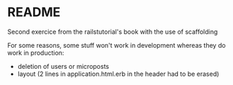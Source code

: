 # README

Second exercice from the railstutorial's book
with the use of scaffolding 

For some reasons, some stuff won't work in development whereas they do work in production:
- deletion of users or microposts
- layout (2 lines in application.html.erb in the header had to be erased)
